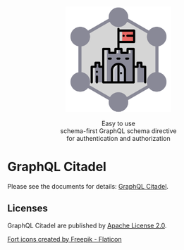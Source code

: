 <div align="center">
	<img src="https://raw.githubusercontent.com/KeraphQL/graphql-citadel-website/main/static/img/graphql-citadel.png" width="240">
	<p>Easy to use<br>schema-first GraphQL schema directive<br>for authentication and authorization</p>
</div>

# GraphQL Citadel

Please see the documents for details: [GraphQL Citadel](https://keraphql.github.io/graphql-citadel-website/).

## Licenses

GraphQL Citadel are published by [Apache License 2.0](./LICENSE).

[Fort icons created by Freepik - Flaticon](https://www.flaticon.com/free-icons/fort)
